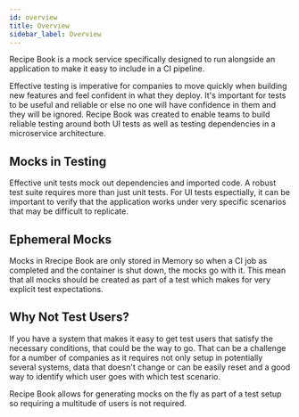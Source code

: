 ```yaml
---
id: overview
title: Overview
sidebar_label: Overview
---
```


Recipe Book is a mock service specifically designed to run alongside an application to make it easy to include in a CI pipeline.

Effective testing is imperative for companies to move quickly when building new features and feel confident in what they deploy.  It's important for tests to be useful and reliable or else no one will have confidence in them and they will be ignored.  Recipe Book was created to enable teams to build reliable testing around both UI tests as well as testing dependencies in a microservice architecture.

## Mocks in Testing
Effective unit tests mock out dependencies and imported code.  A robust test suite requires more than just unit tests.  For UI tests espectially, it can be important to verify that the application works under very specific scenarios that may be difficult to replicate.


## Ephemeral Mocks

Mocks in Rrecipe Book are only stored in Memory so when a CI job as completed and the container is shut down, the mocks go with it.  This mean that all mocks should be created as part of a test which makes for very explicit test expectations.

## Why Not Test Users?
If you have a system that makes it easy to get test users that satisfy the necessary conditions, that could be the way to go.  That can be a challenge for a number of companies as it requires not only setup in potentially several systems, data that doesn't change or can be easily reset and a good way to identify which user goes with which test scenario.

Recipe Book allows for generating mocks on the fly as part of a test setup so requiring a multitude of users is not required.